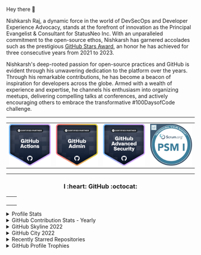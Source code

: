 Hey there 👋

Nishkarsh Raj, a dynamic force in the world of DevSecOps and Developer Experience Advocacy, stands at the forefront of innovation as the Principal Evangelist & Consultant for StatusNeo Inc. With an unparalleled commitment to the open-source ethos, Nishkarsh has garnered accolades such as the prestigious [GitHub Stars Award](https://stars.github.com/profiles/nishkarshraj/), an honor he has achieved for three consecutive years from 2021 to 2023.

Nishkarsh's deep-rooted passion for open-source practices and GitHub is evident through his unwavering dedication to the platform over the years. Through his remarkable contributions, he has become a beacon of inspiration for developers across the globe. Armed with a wealth of experience and expertise, he channels his enthusiasm into organizing meetups, delivering compelling talks at conferences, and actively encouraging others to embrace the transformative #100DaysofCode challenge.

---

<table>
  <tr>
    <td align="center">
<img alt="" width="300" src="assets/img/githubactions.png" alt=""></img>
</td>
</td>
<td align="center">
<img alt="" width="300" src="assets/img/github-administration.png" alt=""></img>
</td>							     <td align="center">
<img alt="" width="300" src="assets/img/github-advanced-security.png" alt=""></img>
</td>
								     <td align="center">
<img alt="" width="300" src="assets/img/PSM.jpeg" alt=""></img>
</td>
</table>

---

<h3 align=center> I :heart: GitHub :octocat: </h3>

<table>
  <tr>
    <td align="center">
<img alt="" width="400" src="https://github-readme-stats.vercel.app/api?username=nishkarshraj&count_private=true&theme=dark" alt=""></img>
</td>
<td align="center">
<img alt="" width="400" src="https://github-readme-streak-stats.herokuapp.com/?user=nishkarshraj&theme=dark"" alt=""></img>
</td>
</table>

<details> 
	<summary>Profile Stats</summary>
	<p align=center><img align="center" src="assets/github-user-stats.svg" /></p>
</details>

<details> 
	<summary>GitHub Contribution Stats - Yearly</summary>
	<p align=center><img align="center" src="assets/github-contrib-stats.svg" /></p>
</details>

<details> 
	<summary>GitHub Skyline 2022</summary>
	<p align=center><img align="center" src="assets/metrics.plugin.skyline.svg" /></p>
</details>

<details> 
	<summary>GitHub City 2022</summary>
	<p align=center><img align="center" src="assets/metrics.plugin.skyline.city.svg" /></p>
</details>

<details> 
	<summary>Recently Starred Repositories</summary>
	<p align=center><img align="center" src="assets/metrics.plugin.stars.svg" /></p>
</details>

<details> 
	<summary>GitHub Profile Trophies</summary>
	<p align=center><img align="center" src="https://github-profile-trophy.vercel.app/?username=moepoi" /></p>
</details>
